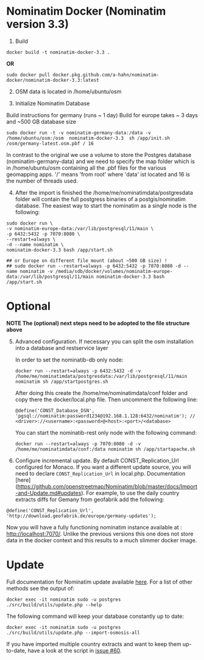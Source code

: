 # Nominatim Docker (Nominatim version 3.3)

1. Build
  ```
  docker build -t nominatim-docker-3.3 .
  ```
  
  **OR**
  
  ```
  sudo docker pull docker.pkg.github.com/a-hahn/nominatim-docker/nominatim-docker-3.3:latest
  ```    
  
2. OSM data is located in /home/ubuntu/osm

3. Initialize Nominatim Database

  Build instructions for germany (runs ~ 1 day)
  Build for europe takes ~ 3 days and ~500 GB database size

  ```
  sudo docker run -t -v nominatim-germany-data:/data -v /home/ubuntu/osm:/osm  nominatim-docker-3.3  sh /app/init.sh /osm/germany-latest.osm.pbf / 16
  ```
  In contrast to the original we use a volume to store the Postgres database (nominatim-germany-data) and we need to specify the
  map folder which is in /home/ubuntu/osm containing all the .pbf files for the various geomapping apps.
  '/' means 'from root' where 'data' ist located and 16 is the number of threads used.

4. After the import is finished the /home/me/nominatimdata/postgresdata folder will contain the full postgress binaries of
   a postgis/nominatim database. The easiest way to start the nominatim as a single node is the following:
   
```
sudo docker run \
-v nominatim-europe-data:/var/lib/postgresql/11/main \
-p 6432:5432 -p 7070:8080 \
--restart=always \
-d --name nominatim \
nominatim-docker-3.3 bash /app/start.sh

## or Europe on different file mount (about ~500 GB size) !
## sudo docker run --restart=always -p 6432:5432 -p 7070:8080 -d --name nominatim -v /media/sdb/docker/volumes/nominatim-europe-data:/var/lib/postgresql/11/main nominatim-docker-3.3 bash /app/start.sh
```

# Optional

**NOTE The (optional) next steps need to be adopted to the file structure above**


5. Advanced configuration. If necessary you can split the osm installation into a database and restservice layer

   In order to set the  nominatib-db only node:

   ```
   docker run --restart=always -p 6432:5432 -d -v /home/me/nominatimdata/postgresdata:/var/lib/postgresql/11/main nominatim sh /app/startpostgres.sh
   ```
   After doing this create the /home/me/nominatimdata/conf folder and copy there the docker/local.php file. Then uncomment the following line:

   ```
   @define('CONST_Database_DSN', 'pgsql://nominatim:password1234@192.168.1.128:6432/nominatim'); // <driver>://<username>:<password>@<host>:<port>/<database>
   ```

   You can start the  nominatib-rest only node with the following command:

   ```
   docker run --restart=always -p 7070:8080 -d -v /home/me/nominatimdata/conf:/data nominatim sh /app/startapache.sh
   ```

6. Configure incremental update. By default CONST_Replication_Url configured for Monaco.
If you want a different update source, you will need to declare `CONST_Replication_Url` in local.php. Documentation [here] (https://github.com/openstreetmap/Nominatim/blob/master/docs/Import-and-Update.md#updates). For example, to use the daily country extracts diffs for Gemany from geofabrik add the following:
  ```
  @define('CONST_Replication_Url', 'http://download.geofabrik.de/europe/germany-updates');
  ```

  Now you will have a fully functioning nominatim instance available at : [http://localhost:7070/](http://localhost:7070). Unlike the previous versions
  this one does not store data in the docker context and this results to a much slimmer docker image.


# Update

Full documentation for Nominatim update available [here](https://github.com/openstreetmap/Nominatim/blob/master/docs/admin/Import-and-Update.md#updates). For a list of other methods see the output of:
  ```
  docker exec -it nominatim sudo -u postgres ./src/build/utils/update.php --help
  ```

The following command will keep your database constantly up to date:
  ```
  docker exec -it nominatim sudo -u postgres ./src/build/utils/update.php --import-osmosis-all
  ```
If you have imported multiple country extracts and want to keep them
up-to-date, have a look at the script in
[issue #60](https://github.com/openstreetmap/Nominatim/issues/60).
